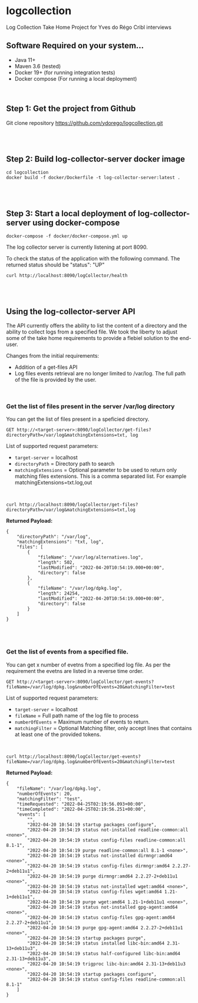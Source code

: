 # logcollection

Log Collection Take Home Project for Yves do Régo Cribl interviews


## Software Required on your system...

* Java 11+
* Maven 3.6 (tested)
* Docker 19+ (for running integration tests)
* Docker compose (For running a local deployment)

</br>

## Step 1: Get the project from Github

Git clone repository https://github.com/ydorego/logcollection.git

</br>
</br>

## Step 2: Build log-collector-server docker image 


```
cd logcollection
docker build -f docker/Dockerfile -t log-collector-server:latest .
```

</br>
</br>

## Step 3: Start a local deployment of log-collector-server using docker-compose

```
docker-compose -f docker/docker-compose.yml up
```

The log collector server is currently listening at port 8090. 

To check the status of the application with the following command. The returned status should be "status": "UP"

```
curl http://localhost:8090/logCollector/health
```

</br>
</br>

## Using the log-collector-server API

The API currently offers the ability to list the content of a directory and the ability to collect logs from a specified file. We took the
liberty to adjust some of the take home requirements to provide a flebiel solution to the end-user. 

Changes from the initial requirements:
* Addition of a get-files API
* Log files events retrieval are no longer limited to /var/log. The full path of the file is provided by the user.

</br>

### Get the list of files present in the server /var/log directory

You can get the list of files present in a speficied directory.

```
GET http://<target-server>:8090/logCollector/get-files?directoryPath=/var/log&matchingExtensions=txt, log
```

List of supported request parameters:

- `target-server` = localhost
- `directoryPath` = Directory path to search
- `matchingExtensions` = Optional parameter to be used to return only matching files extensions. This is a comma separated list. For example matchingExtensions=txt.log,out

</br>

```
curl http://localhost:8090/logCollector/get-files?directoryPath=/var/log&matchingExtensions=txt,log
```

**Returned Payload:**

```
{
    "directoryPath": "/var/log",
    "matchingExtensions": "txt, log",
    "files": [
        {
            "fileName": "/var/log/alternatives.log",
            "length": 502,
            "lastModified": "2022-04-20T10:54:19.000+00:00",
            "directory": false
        },
        {
            "fileName": "/var/log/dpkg.log",
            "length": 24254,
            "lastModified": "2022-04-20T10:54:19.000+00:00",
            "directory": false
        }
    ]
}
```

</br>
</br>

### Get the list of events from a specified file.

You can get x number of evetns from a specified log file. As per the requirement the evetns are listed in a reverse time order.

```
GET http://<target-server>:8090/logCollector/get-events?fileName=/var/log/dpkg.log&numberOfEvents=20&matchingFilter=test
```

List of supported request parameters:

- `target-server` = localhost
- `fileName` = Full path name of the log file to process
- `numberOfEvents` = Maximum number of events to return.
- `matchingFilter` = Optional Matching filter, only accept lines that contains at least one of the provided tokens.


</br>

```
curl http://localhost:8090/logCollector/get-events?fileName=/var/log/dpkg.log&numberOfEvents=20&matchingFilter=test
```

**Returned Payload:**

```
{
    "fileName": "/var/log/dpkg.log",
    "numberOfEvents": 20,
    "matchingFilter": "test",
    "timeRequested": "2022-04-25T02:19:56.093+00:00",
    "timeCompleted": "2022-04-25T02:19:56.251+00:00",
    "events": [
        "",
        "2022-04-20 10:54:19 startup packages configure",
        "2022-04-20 10:54:19 status not-installed readline-common:all <none>",
        "2022-04-20 10:54:19 status config-files readline-common:all 8.1-1",
        "2022-04-20 10:54:19 purge readline-common:all 8.1-1 <none>",
        "2022-04-20 10:54:19 status not-installed dirmngr:amd64 <none>",
        "2022-04-20 10:54:19 status config-files dirmngr:amd64 2.2.27-2+deb11u1",
        "2022-04-20 10:54:19 purge dirmngr:amd64 2.2.27-2+deb11u1 <none>",
        "2022-04-20 10:54:19 status not-installed wget:amd64 <none>",
        "2022-04-20 10:54:19 status config-files wget:amd64 1.21-1+deb11u1",
        "2022-04-20 10:54:19 purge wget:amd64 1.21-1+deb11u1 <none>",
        "2022-04-20 10:54:19 status not-installed gpg-agent:amd64 <none>",
        "2022-04-20 10:54:19 status config-files gpg-agent:amd64 2.2.27-2+deb11u1",
        "2022-04-20 10:54:19 purge gpg-agent:amd64 2.2.27-2+deb11u1 <none>",
        "2022-04-20 10:54:19 startup packages purge",
        "2022-04-20 10:54:19 status installed libc-bin:amd64 2.31-13+deb11u3",
        "2022-04-20 10:54:19 status half-configured libc-bin:amd64 2.31-13+deb11u3",
        "2022-04-20 10:54:19 trigproc libc-bin:amd64 2.31-13+deb11u3 <none>",
        "2022-04-20 10:54:19 startup packages configure",
        "2022-04-20 10:54:19 status config-files readline-common:all 8.1-1"
    ]
}  
```





